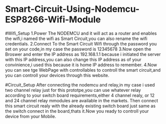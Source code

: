 # Smart-Circuit-Using-Nodemcu-ESP8266-Wifi-Module
#Wifi_Setup
1.Power The NODEMCU and it will act as a router and enables the wifi,i named the wifi as Smart Circuit,you can also rename the wifi credentials.
2.Connect To the Smart Circuit Wifi through the password you set on your code,in my case the password is 12345678
3.Now open the Broswer and enter the IP address as 192.168.1.1 because i initiated the server with this IP address,you can also change this IP address as of your convinience,i used this because it is home IP address to remember.
4.Now you can see tge WebPage with controllables to controll the smart circuit,and you can controll your devices through this website.

#Circuit_Setup
After connecting the nodemcu and relay,in my case i used two channel relay just for this prototpe,you can use whatever relay according to your switch board requirements,either 4 channel realy, or 12 and 24 channel relay mmodules are available in the markets.
Then connect this smart circuit realy with the already existing switch board just same as the switch connect in the board,thats it.Now you ready to controll your device from your Mobile.
